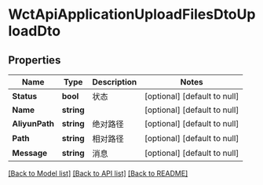 # WctApiApplicationUploadFilesDtoUploadDto

## Properties
Name | Type | Description | Notes
------------ | ------------- | ------------- | -------------
**Status** | **bool** | 状态 | [optional] [default to null]
**Name** | **string** |  | [optional] [default to null]
**AliyunPath** | **string** | 绝对路径 | [optional] [default to null]
**Path** | **string** | 相对路径 | [optional] [default to null]
**Message** | **string** | 消息 | [optional] [default to null]

[[Back to Model list]](../README.md#documentation-for-models) [[Back to API list]](../README.md#documentation-for-api-endpoints) [[Back to README]](../README.md)

